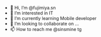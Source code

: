- 👋 Hi, I’m @fujimiya.sn
- 👀 I’m interested in IT
- 🌱 I’m currently learning Mobile 
developer
- 💞️ I’m looking to collaborate on ...  
- 📫 How to reach me @sinsmine tg

<!---
mirkaa42/mirkaa42 is a ✨ special ✨ repository because its `README.md` (this file) appears on your GitHub profile.
You can click the Preview link to take a look at your changes.
--->
